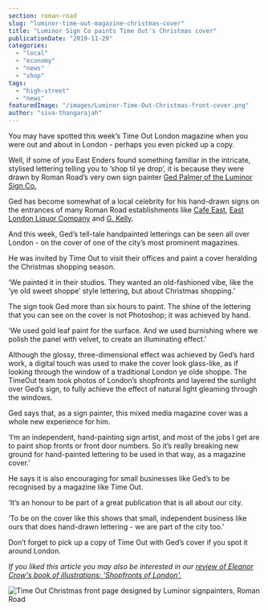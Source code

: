 ```yaml
---
section: roman-road
slug: "luminor-time-out-magazine-christmas-cover"
title: "Luminor Sign Co paints Time Out's Christmas cover"
publicationDate: "2019-11-29"
categories: 
  - "local"
  - "economy"
  - "news"
  - "shop"
tags: 
  - "high-street"
  - "news"
featuredImage: "/images/Luminor-Time-Out-Christmas-front-cover.png"
author: "siva-thangarajah"
---
```


You may have spotted this week’s Time Out London magazine when you were out and about in London - perhaps you even picked up a copy.

Well, if some of you East Enders found something familiar in the intricate, stylised lettering telling you to ‘shop til ye drop’, it is because they were drawn by Roman Road’s very own sign painter [Ged Palmer of the Luminor Sign Co.](https://romanroadlondon.com/ged-palmer-luminor-sign-co/)

Ged has become somewhat of a local celebrity for his hand-drawn signs on the entrances of many Roman Road establishments like [Cafe East](https://romanroadlondon.com/cafe-east-roman-road-mustafa-has-interview/), [East London Liquor Company](https://romanroadlondon.com/alex-wolpert-east-london-liquor-company/) and [G. Kelly](https://romanroadlondon.com/g-kelly-pie-and-mash-shop-reopens-roman-road/).

And this week, Ged’s tell-tale handpainted letterings can be seen all over London - on the cover of one of the city’s most prominent magazines.

He was invited by Time Out to visit their offices and paint a cover heralding the Christmas shopping season.

‘We painted it in their studios. They wanted an old-fashioned vibe, like the ‘ye old sweet shoppe’ style lettering, but about Christmas shopping.’

The sign took Ged more than six hours to paint. The shine of the lettering that you can see on the cover is not Photoshop; it was achieved by hand.

‘We used gold leaf paint for the surface. And we used burnishing where we polish the panel with velvet, to create an illuminating effect.’

Although the glossy, three-dimensional effect was achieved by Ged’s hard work, a digital touch was used to make the cover look glass-like, as if looking through the window of a traditional London ye olde shoppe. The TimeOut team took photos of London’s shopfronts and layered the sunlight over Ged’s sign, to fully achieve the effect of natural light gleaming through the windows.

Ged says that, as a sign painter, this mixed media magazine cover was a whole new experience for him.

‘I’m an independent, hand-painting sign artist, and most of the jobs I get are to paint shop fronts or front door numbers. So it’s really breaking new ground for hand-painted lettering to be used in that way, as a magazine cover.’

He says it is also encouraging for small businesses like Ged’s to be recognised by a magazine like Time Out.

‘It’s an honour to be part of a great publication that is all about our city.

‘To be on the cover like this shows that small, independent business like ours that does hand-drawn lettering - we are part of the city too.’

Don’t forget to pick up a copy of Time Out with Ged’s cover if you spot it around London.

_If you liked this article you may also be interested in our [review of Eleanor Crow's book of illustrations: 'Shopfronts of London'.](https://romanroadlondon.com/shopfronts-of-london-eleanor-crow-book-review/)_ 

![Time Out Christmas front page designed by Luminor signpainters, Roman Road](/images/Luminor-Time-Out-Christmas-front-cover-1024x683.png)

